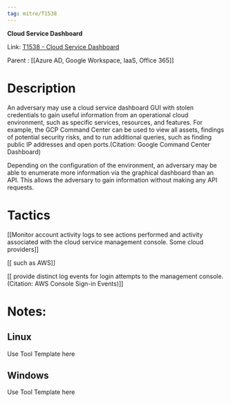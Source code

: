 ```yaml
---
tag: mitre/T1538
---
```


**Cloud Service Dashboard**

Link: [T1538 - Cloud Service Dashboard](https://attack.mitre.org/techniques/T1538)

Parent : [[Azure AD, Google Workspace, IaaS, Office 365]]


# Description

An adversary may use a cloud service dashboard GUI with stolen credentials to gain useful information from an operational cloud environment, such as specific services, resources, and features. For example, the GCP Command Center can be used to view all assets, findings of potential security risks, and to run additional queries, such as finding public IP addresses and open ports.(Citation: Google Command Center Dashboard)

Depending on the configuration of the environment, an adversary may be able to enumerate more information via the graphical dashboard than an API. This allows the adversary to gain information without making any API requests.

# Tactics


[[Monitor account activity logs to see actions performed and activity associated with the cloud service management console. Some cloud providers]]

[[ such as AWS]]

[[ provide distinct log events for login attempts to the management console.(Citation: AWS Console Sign-in Events)]]


# Notes:

## Linux

Use Tool Template here

## Windows

Use Tool Template here